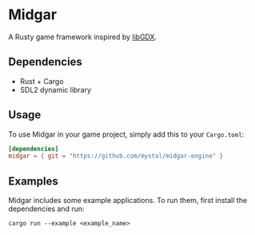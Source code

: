 # Midgar
A Rusty game framework inspired by [libGDX](https://github.com/libgdx/libgdx).

## Dependencies
* Rust + Cargo
* SDL2 dynamic library

## Usage
To use Midgar in your game project, simply add this to your `Cargo.toml`:
```toml
[dependencies]
midgar = { git = "https://github.com/mystal/midgar-engine" }
```

## Examples
Midgar includes some example applications. To run them, first install the
dependencies and run:

`cargo run --example <example_name>`
